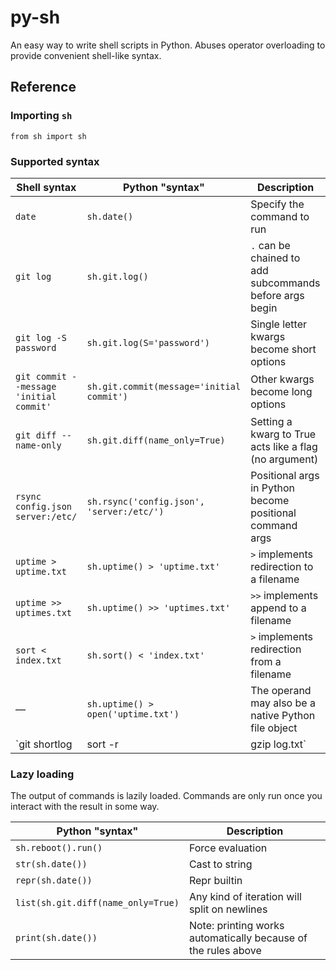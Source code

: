 # py-sh

An easy way to write shell scripts in Python. Abuses operator overloading to provide convenient shell-like syntax. 

## Reference

### Importing `sh`
`from sh import sh`

### Supported syntax

| Shell syntax                            | Python "syntax"                                             | Description                                                |
|-----------------------------------------|-------------------------------------------------------------|------------------------------------------------------------|
| `date`                                  | `sh.date()`                                                 | Specify the command to run                                 |
| `git log`                               | `sh.git.log()`                                              | `.` can be chained to add subcommands before args begin    |
| `git log -S password`                   | `sh.git.log(S='password')`                                  | Single letter kwargs become short options                  |
| `git commit --message 'initial commit'` | `sh.git.commit(message='initial commit')`                   | Other kwargs become long options                           |
| `git diff --name-only`                  | `sh.git.diff(name_only=True)`                               | Setting a kwarg to True acts like a flag (no argument)     |
| `rsync config.json server:/etc/`        | `sh.rsync('config.json', 'server:/etc/')`                   | Positional args in Python become positional command args   |
| `uptime > uptime.txt`                   | `sh.uptime() > 'uptime.txt'`                                | `>` implements redirection to a filename                   |
| `uptime >> uptimes.txt`                 | `sh.uptime() >> 'uptimes.txt'`                              | `>>` implements append to a filename                       |
| `sort < index.txt`                      | `sh.sort() < 'index.txt'`                                 | `>` implements redirection from a filename                 |
| &mdash;                                 | `sh.uptime() > open('uptime.txt')`                          | The operand may also be a native Python file object        |
| `git shortlog | sort -r | gzip log.txt` | `sh.git.shortlog()` \| `sh.sort(r=True)`  \| `sh.gzip('log.txt')` | `|` implements a pipeline between processes                |


### Lazy loading

The output of commands is lazily loaded. Commands are only run once you interact with the result in some way.
 
| Python "syntax"                     | Description                                                   |
|-------------------------------------|---------------------------------------------------------------|
| `sh.reboot().run()`                 | Force evaluation                                              |
| `str(sh.date())`                    | Cast to string                                                |
| `repr(sh.date())`                   | Repr builtin                                                  |
| `list(sh.git.diff(name_only=True)`  | Any kind of iteration will split on newlines                  |
| `print(sh.date())`                  | Note: printing works automatically because of the rules above |

